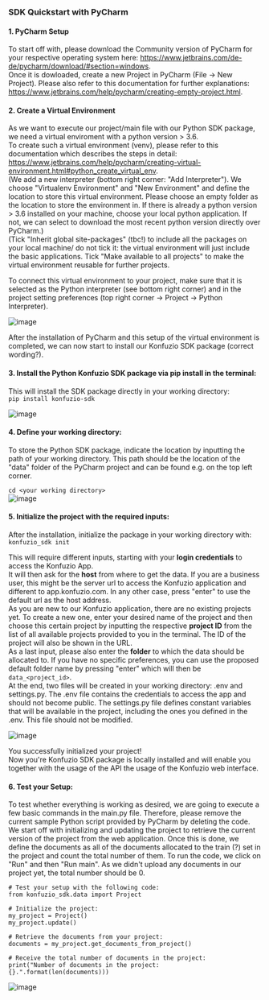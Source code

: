 ### SDK Quickstart with PyCharm  

#### 1. PyCharm Setup
To start off with, please download the Community version of PyCharm for your respective operating system here: https://www.jetbrains.com/de-de/pycharm/download/#section=windows.  
Once it is dowloaded, create a new Project in PyCharm (File -> New Project). Please also refer to this documentation for further explanations: https://www.jetbrains.com/help/pycharm/creating-empty-project.html.


#### 2. Create a Virtual Environment
As we want to execute our project/main file with our Python SDK package, we need a virtual enviroment with a python version > 3.6.   
To create such a virtual environment (venv), please refer to this documentation which describes the steps in detail: https://www.jetbrains.com/help/pycharm/creating-virtual-environment.html#python_create_virtual_env.  
(We add a new interpreter (bottom right corner: "Add Interpreter"). We choose "Virtualenv Environment" and "New Environment" and define the location to store this virtual environment. Please choose an empty folder as the location to store the environment in. If there is already a python version > 3.6 installed on your machine, choose your local python application. If not, we can select to download the most recent python version directly over PyCharm.)   
(Tick "Inherit global site-packages" (tbc!) to include all the packages on your local machine/ do not tick it: the virtual environment will just include the basic applications. Tick "Make available to all projects" to make the virtual environment reusable for further projects.   

To connect this virtual environment to your project, make sure that it is selected as the Python interpreter (see bottom right corner) and in the project setting preferences (top right corner -> Project -> Python Interpreter).  

![image](https://user-images.githubusercontent.com/85744792/127275314-e387ad14-5570-4963-b744-d2abe630ff08.png) 

After the installation of PyCharm and this setup of the virtual environment is completed, we can now start to install our Konfuzio SDK package (correct wording?). 

#### 3. Install the Python Konfuzio SDK package via pip install in the terminal:  
This will install the SDK package directly in your working directory:  
`pip install konfuzio-sdk`  

![image](https://user-images.githubusercontent.com/85744792/127275731-b730e743-0a90-4e5c-a454-3d74d047bd48.png)
  

#### 4. Define your working directory:
To store the Python SDK package, indicate the location by inputting the path of your working directory. This path should be the location of the "data" folder of the PyCharm project and can be found e.g. on the top left corner.  

`cd <your working directory>`     
![image](https://user-images.githubusercontent.com/85744792/127276445-9d95cc91-871c-4d1e-98c1-8781fec39e3a.png)


#### 5. Initialize the project with the required inputs:
After the installation, initialize the package in your working directory with:  
`konfuzio_sdk init`

This will require different inputs, starting with your **login credentials** to access the Konfuzio App.  
It will then ask for the **host** from where to get the data. If you are a business user, this might be the server url to access the Konfuzio application and different to app.konfuzio.com. In any other case, press "enter" to use the default url as the host address.  
As you are new to our Konfuzio application, there are no existing projects yet. To create a new one, enter your desired name of the project and then choose this certain project by inputting the respective **project ID** from the list of all available projects provided to you in the terminal. The ID of the project will also be shown in the URL.  
As a last input, please also enter the **folder** to which the data should be allocated to. If you have no specific preferences, you can use the proposed default folder name by pressing "enter" which will then be `data_<project_id>`.   
At the end, two files will be created in your working directory: .env and settings.py.
The .env file contains the credentials to access the app and should not become public.
The settings.py file defines constant variables that will be available in the project, including the ones you defined in the .env. This file should not be modified.  

![image](https://user-images.githubusercontent.com/85744792/127277914-a6a6da11-37e4-4871-9d13-e418b1740176.png)

You successfully initialized your project!  
Now you're Konfuzio SDK package is locally installed and will enable you together with the usage of the API the usage of the Konfuzio web interface.


#### 6. Test your Setup:
To test whether everything is working as desired, we are going to execute a few basic commands in the main.py file.
Therefore, please remove the current sample Python script provided by PyCharm by deleting the code.  
We start off with initializing and updating the project to retrieve the current version of the project from the web application. Once this is done, we define the documents as all of the documents allocated to the train (?) set in the project and count the total number of them. To run the code, we click on "Run" and then "Run main". As we didn't upload any documents in our project yet, the total number should be 0.  
```
# Test your setup with the following code:
from konfuzio_sdk.data import Project

# Initialize the project:
my_project = Project()
my_project.update()

# Retrieve the documents from your project:
documents = my_project.get_documents_from_project()

# Receive the total number of documents in the project:
print("Number of documents in the project: {}.".format(len(documents)))
```  

![image](https://user-images.githubusercontent.com/85744792/127278829-18f811e7-dc95-4ebc-9de8-78176a11624f.png)







